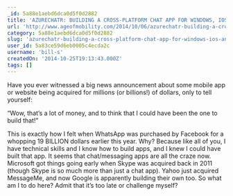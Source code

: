 ```yaml
---
_id: 5a88e1aebd6dca0d5f0d2882
title: 'AZURECHATR: BUILDING A CROSS-PLATFORM CHAT APP FOR WINDOWS, IOS & ANDROID'
url: 'http://www.ageofmobility.com/2014/10/06/azurechatr-building-a-cross-platform-chat-app-for-windows-ios-android/'
category: 5a88e1aebd6dca0d5f0d2882
slug: 'azurechatr-building-a-cross-platform-chat-app-for-windows-ios-android'
user_id: 5a83ce59d6eb0005c4ecda2c
username: 'bill-s'
createdOn: '2014-10-25T19:13:43.000Z'
tags: []
---
```


Have you ever witnessed a big news announcement about some mobile app or website being acquired for millions (or billions!) of dollars, only to tell yourself:

“Wow, that’s a lot of money, and to think that I could have been the one to build that!”

This is exactly how I felt when WhatsApp was purchased by Facebook for a whopping 19 BILLION dollars earlier this year. Why? Because like all of you, I have technical skills and I know how to build apps, and I knew I could have built that app. It seems that chat/messaging apps are all the craze now. Microsoft got things going early when Skype was acquired back in 2011 (though Skype is so much more than just a chat app). Yahoo just acquired MessageMe, and now Google is apparently building their own too. So what am I to do here? Admit that it’s too late or challenge myself?
